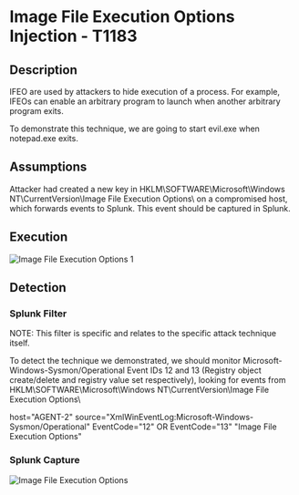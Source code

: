 # Image File Execution Options Injection - T1183

## Description

IFEO are used by attackers to hide execution of a process. For example, IFEOs can enable an arbitrary program to launch when another arbitrary program exits.

To demonstrate this technique, we are going to start evil.exe when notepad.exe exits.

## Assumptions
Attacker had created a new key in HKLM\SOFTWARE\Microsoft\Windows NT\CurrentVersion\Image File Execution Options\ on a compromised host, which forwards events to Splunk. This event should be captured in Splunk.

## Execution

![Image File Execution Options 1](https://user-images.githubusercontent.com/36422282/55606414-ab03f000-5746-11e9-926e-69d32608c835.PNG)

## Detection

### Splunk Filter

NOTE: This filter is specific and relates to the specific attack technique itself.

To detect the technique we demonstrated, we should monitor Microsoft-Windows-Sysmon/Operational Event IDs 12 and 13 (Registry object create/delete and registry value set respectively), looking for events from HKLM\SOFTWARE\Microsoft\Windows NT\CurrentVersion\Image File Execution Options\

host="AGENT-2" source="XmlWinEventLog:Microsoft-Windows-Sysmon/Operational" EventCode="12" OR EventCode="13" "Image File Execution Options"

### Splunk Capture

![Image File Execution Options](https://user-images.githubusercontent.com/36422282/55606585-56ad4000-5747-11e9-8c92-61a0a4f90c4b.png)

